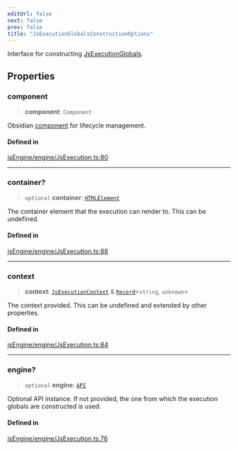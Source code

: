 ```yaml
---
editUrl: false
next: false
prev: false
title: "JsExecutionGlobalsConstructionOptions"
---
```


Interface for constructing [JsExecutionGlobals](../../../../../obsidian-js-engine-plugin-docs/api/interfaces/jsexecutionglobals).

## Properties

### component

> **component**: `Component`

Obsidian [component](https://docs.obsidian.md/Reference/TypeScript+API/Component) for lifecycle management.

#### Defined in

[jsEngine/engine/JsExecution.ts:80](https://github.com/mProjectsCode/obsidian-js-engine-plugin/blob/e96ff61292c9e90d57d921fab05d7cb5220aa91b/jsEngine/engine/JsExecution.ts#L80)

***

### container?

> `optional` **container**: [`HTMLElement`](https://developer.mozilla.org/docs/Web/API/HTMLElement)

The container element that the execution can render to. This can be undefined.

#### Defined in

[jsEngine/engine/JsExecution.ts:88](https://github.com/mProjectsCode/obsidian-js-engine-plugin/blob/e96ff61292c9e90d57d921fab05d7cb5220aa91b/jsEngine/engine/JsExecution.ts#L88)

***

### context

> **context**: [`JsExecutionContext`](/obsidian-js-engine-plugin-docs/api/interfaces/jsexecutioncontext/) & [`Record`](https://www.typescriptlang.org/docs/handbook/utility-types.html#recordkeys-type)\<`string`, `unknown`\>

The context provided. This can be undefined and extended by other properties.

#### Defined in

[jsEngine/engine/JsExecution.ts:84](https://github.com/mProjectsCode/obsidian-js-engine-plugin/blob/e96ff61292c9e90d57d921fab05d7cb5220aa91b/jsEngine/engine/JsExecution.ts#L84)

***

### engine?

> `optional` **engine**: [`API`](/obsidian-js-engine-plugin-docs/api/classes/api/)

Optional API instance.
If not provided, the one from which the execution globals are constructed is used.

#### Defined in

[jsEngine/engine/JsExecution.ts:76](https://github.com/mProjectsCode/obsidian-js-engine-plugin/blob/e96ff61292c9e90d57d921fab05d7cb5220aa91b/jsEngine/engine/JsExecution.ts#L76)
